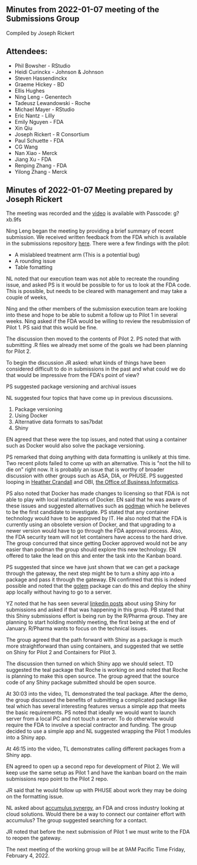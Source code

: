 ## Minutes from 2022-01-07 meeting of the Submissions Group
Compiled by Joseph Rickert


## Attendees:
* Phil Bowsher - RStudio 
* Heidi Curinckx - Johnson & Johnson 
* Steven Hassendinckx 
* Graeme Hickey - BD 
* Ellis Hughes 
* Ning Leng - Genentech
* Tadeusz Lewandowski - Roche 
* Michael Mayer - RStudio 
* Eric Nantz - Lilly 
* Emily Nguyen - FDA 
* Xin Qiu
* Joseph Rickert - R Consortium 
* Paul Schuette - FDA 
* CG Wang  
* Nan Xiao - Merck 
* Jiang Xu - FDA 
* Renping Zhang - FDA 
* Yilong Zhang - Merck 


## Minutes of 2022-01-07 Meeting prepared by Joseph Rickert

The meeting was recorded and the [video](https://rstudio.zoom.us/rec/share/O1F_Ylokh-C1dKYqKNxARJiVoMHBZMjVld8UvUbl3rjN1dZ1KMW7xGgRCFNrl1E0.ipxH19MuL4UnB9Hn) is available with Passcode: g?xb.9fs


Ning Leng began the meeting by providing a brief summary of recent submission. We received written feedback from the FDA which is available in the submissions repository [here](https://github.com/RConsortium/submissions-wg/blob/main/Documents/Summary_R_Pilot_Submission.pdf). There were a few findings with the pilot:

* A mislableed treatment arm (This is a potential bug)
* A rounding issue
* Table fomatting

NL noted that our execution team was not able to recreate the rounding issue, and asked PS is it would be possible to for us to look at the FDA code. This is possible, but needs to be cleared with management and may take a couple of weeks,

Ning and the other members of the submission execution team are looking into these and hope to be able to submit a follow up to Pilot 1 in several weeks. Ning asked if the FDA would be willing to review the resubmission of Pilot 1. PS said that this would be fine.


The discussion then moved to the contents of Pilot 2.
PS noted that with submitting .R files we already met some of the goals we had been planning for Pilot 2.

To begin the discussion JR asked: what kinds of things have been considered difficult to do in submissions in the past and what could we do that would be impressive from the FDA's point of view?

PS suggested package versioning and archival issues

NL suggested four topics that have come up in previous discussions.

1. Package versioning
2. Using Docker
3. Alternative data formats to sas7bdat
4. Shiny

EN agreed that these were the top issues, and noted that using a container such as Docker would also solve the package versioning.

PS remarked that doing anything with data formatting is unlikely at this time. Two recent pilots failed to come up with an alternative. This is "not the hill to die on" right now. It is probably an issue that is worthy of broader discussion with other groups such as ASA, DIA, or PHUSE. PS suggested looping in [Heather Crandall](Heather.Crandall@fda.hhs.gov) and OBI, [the Office of Business Informatics](https://www.fda.gov/about-fda/center-drug-evaluation-and-research-cder/office-business-informatics-obi).

PS also noted that Docker has made changes to licensing so that FDA is not able to play with local installations of Docker. EN said that he was aware of these issues and suggested alternatives such as [podman](https://podman.io/) which he believes to be the first candidate to investigate. PS stated that any container technology would have to be approved by IT. He also noted that the FDA is currently using an obsolete version of Docker, and that upgrading to a newer version would have to go through the FDA approval process. Also, the FDA security team will not let containers have access to the hard drive. The group concurred that since getting Docker approved would not be any easier than podman the group should explore this new technology. EN offered to take the lead on this and enter the task into the Kanban board.

PS suggested that since we have just shown that we can get a package through the gateway, the next step might be to turn a shiny app into a package and pass it through the gateway. EN confirmed that this is indeed possible and noted that the [golem](https://cran.r-project.org/package=golem) package can do this and deploy the shiny app locally without having to go to a server.

YZ noted that he has seen several [linkedin posts](https://www.linkedin.com/search/results/content/?keywords=shiny%20submissions&sid=aye&update=urn%3Ali%3Afs_updateV2%3A(urn%3Ali%3Aactivity%3A6879137760716886016%2CBLENDED_SEARCH_FEED%2CEMPTY%2CDEFAULT%2Cfalse)) about using Shiny for submissions and asked if that was happening in this group. PB stated that this Shiny submissions effort is being run by the R/Pharma group. They are planning to start holding monthly meeting, the first being at the end of January. R/Pharma wants to focus on the technical issues. 

The group agreed that the path forward with Shiny as a package is much more straightforward than using containers, and suggested that we settle on Shiny for Pilot 2 and Containers for Pilot 3.

The discussion then turned on which Shiny app we should select. TD suggested the teal package that Roche is working on and noted that Roche is planning to make this open source. The group agreed that the source code of any Shiny package submitted should be open source.

At 30:03 into the video, TL demonstrated the teal package. After the demo, the group discussed the benefits of submitting a complicated package like teal which has several interesting features versus a simple app that meets the basic requirements. PS noted that ideally we would want to launch server from a local PC and not touch a server. To do otherwise would require the FDA to involve a special contractor and funding. The group decided to use a simple app and NL suggested wrapping the Pilot 1 modules into a Shiny app.

At 46:15 into the video, TL demonstrates calling different packages from a Shiny app.

EN agreed to open up a second repo for development of Pilot 2. We will keep use the same setup as Pilot 1 and have the kanban board on the main submissions repo point to the Pilot 2 repo.

JR said that he would follow up with PHUSE about work they may be doing on the formatting issue.

NL asked about [accumulus synergy](https://www.accumulus.org/), an FDA and cross industry looking at cloud solutions. Would there be a way to connect our container effort with accumulus? The group suggested searching for a contact.

JR noted that before the next submission of Pilot 1 we must write to the FDA to reopen the gateway.


The next meeting of the working group will be at 9AM Pacific Time Friday, February 4, 2022.





